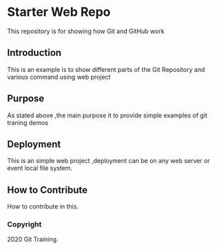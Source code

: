 # Starter Web Repo

This repository is for showing how Git and GitHub work

## Introduction
This is an example is to show different parts of the Git Repository and various command using web project

## Purpose

As stated above ,the main purpose it to provide simple examples of git traning demos

## Deployment
This is an simple web project ,deployment can be on any web server or event local file system.

## How to Contribute

How to contribute in this.

### Copyright

2020 Git Training.